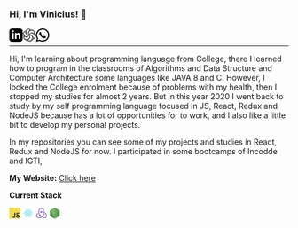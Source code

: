 ### Hi, I'm Vinicius! 👋

<a href="https://www.linkedin.com/in/vinicius-a-r-50a98b133/" target="_blank">
<img src="https://github.com/Vinicius-A-R/Vinicius-A-R/blob/master/assets/linkedin.svg" width="24" height="24" alt="Vinicius"  align="left" />
</a>
<a href="https://www.codewars.com/users/Vinicius-A-R" target="_blank">
<img src="https://github.com/Vinicius-A-R/Vinicius-A-R/blob/master/assets/codewars.svg" width="24" height="24" alt="Vinicius"  align="left" />
</a>
<a href="https://www.linkedin.com/in/vinicius-a-r-50a98b133/" target="_blank">
  <img src="https://github.com/Vinicius-A-R/Vinicius-A-R/blob/master/assets/whatsapp.svg" width="24" height="24" alt="Vinicius"  align="left" />
</a>

<br/>

---

Hi, I'm learning about programming language from College, there I learned how to program in the classrooms of
Algorithms and Data Structure and Computer Architecture some languages like JAVA 8 and C. However, I locked the College
enrolment because of problems with my health, then I stopped my studies for almost 2 years. But in this year 2020 I went
back to study by my self programming language focused in JS, React, Redux and NodeJS because has a lot of opportunities for to work,
and I also like a little bit to develop my personal projects.

In my repositories you can see some of my projects and studies in React, Redux and NodeJS for now. I participated in some bootcamps of Incodde and IGTI,

**My Website:** [Click here](https://personal-website-d0061.web.app/)

**Current Stack**

<code><img height="20" src="https://raw.githubusercontent.com/github/explore/80688e429a7d4ef2fca1e82350fe8e3517d3494d/topics/javascript/javascript.png"></code>
<code><img height="20" src="https://raw.githubusercontent.com/github/explore/80688e429a7d4ef2fca1e82350fe8e3517d3494d/topics/react/react.png"></code>
<code><img height="20" src="https://raw.githubusercontent.com/github/explore/80688e429a7d4ef2fca1e82350fe8e3517d3494d/topics/redux/redux.png"></code>
<code><img height="20" src="https://raw.githubusercontent.com/github/explore/80688e429a7d4ef2fca1e82350fe8e3517d3494d/topics/nodejs/nodejs.png"></code>
